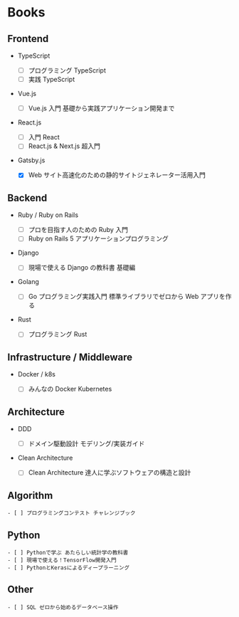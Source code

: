 # Books

## Frontend

- TypeScript

  - [ ] プログラミング TypeScript
  - [ ] 実践 TypeScript

- Vue.js

  - [ ] Vue.js 入門 基礎から実践アプリケーション開発まで

- React.js

  - [ ] 入門 React
  - [ ] React.js & Next.js 超入門

- Gatsby.js

  - [x] Web サイト高速化のための静的サイトジェネレーター活用入門

## Backend

- Ruby / Ruby on Rails

  - [ ] プロを目指す人のための Ruby 入門
  - [ ] Ruby on Rails 5 アプリケーションプログラミング

- Django

  - [ ] 現場で使える Django の教科書 基礎編

- Golang

  - [ ] Go プログラミング実践入門 標準ライブラリでゼロから Web アプリを作る

- Rust

  - [ ] プログラミング Rust

## Infrastructure / Middleware

- Docker / k8s

  - [ ] みんなの Docker Kubernetes

## Architecture

- DDD

  - [ ] ドメイン駆動設計 モデリング/実装ガイド

- Clean Architecture

  - [ ] Clean Architecture 達人に学ぶソフトウェアの構造と設計

## Algorithm

    - [ ] プログラミングコンテスト チャレンジブック

## Python

    - [ ] Pythonで学ぶ あたらしい統計学の教科書
    - [ ] 現場で使える！TensorFlow開発入門
    - [ ] PythonとKerasによるディープラーニング

## Other

    - [ ] SQL ゼロから始めるデータベース操作
